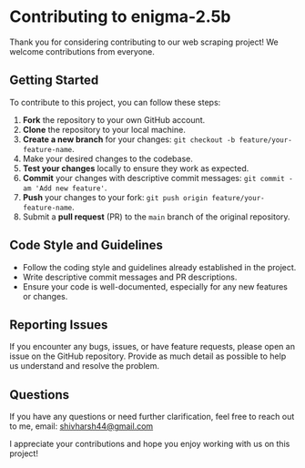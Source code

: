 # Contributing to enigma-2.5b

Thank you for considering contributing to our web scraping project! We welcome contributions from everyone.

## Getting Started

To contribute to this project, you can follow these steps:

1. **Fork** the repository to your own GitHub account.
2. **Clone** the repository to your local machine.
3. **Create a new branch** for your changes: `git checkout -b feature/your-feature-name`.
4. Make your desired changes to the codebase.
5. **Test your changes** locally to ensure they work as expected.
6. **Commit** your changes with descriptive commit messages: `git commit -am 'Add new feature'`.
7. **Push** your changes to your fork: `git push origin feature/your-feature-name`.
8. Submit a **pull request** (PR) to the `main` branch of the original repository.

## Code Style and Guidelines

- Follow the coding style and guidelines already established in the project.
- Write descriptive commit messages and PR descriptions.
- Ensure your code is well-documented, especially for any new features or changes.

## Reporting Issues

If you encounter any bugs, issues, or have feature requests, please open an issue on the GitHub repository. Provide as much detail as possible to help us understand and resolve the problem.

## Questions

If you have any questions or need further clarification, feel free to reach out to me, email: shivharsh44@gmail.com

I appreciate your contributions and hope you enjoy working with us on this project!
